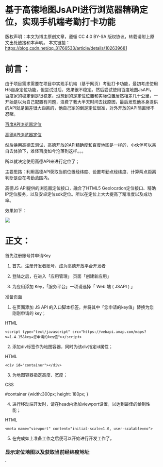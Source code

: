 # 基于高德地图JsAPI进行浏览器精确定位，实现手机端考勤打卡功能

版权声明：本文为博主原创文章，遵循 CC 4.0 BY-SA 版权协议，转载请附上原文出处链接和本声明。
本文链接：https://blog.csdn.net/qq_31766533/article/details/102639681

# 前言：

由于项目需求需要在项目中实现手机端（基于网页）考勤打卡功能，最初考虑使用H5自身定位功能，但尝试过后，效果很不稳定。然后尝试使用百度地图JsAPI，百度家的稳定倒是很稳定，没想到的是定位位置和实际位置居然相差几十公里，一开始是以为自己配置有问题，浪费了我大半天时间去找原因，最后发现他本身提供的API就是偏差很大距离的，他自己家的倒是定位很准，对外开放的API简直惨不忍睹。

[百度API浏览器定位](https://www.eiun.net/tools/baidumap.html)

[高德API浏览器定位](https://www.eiun.net/tools/amap.html)

然后换用高德去测试，高德开放的API精确度和百度地图是一样的，小伙伴可以亲自去体验下，难怪百度如今沦落到这样。。。

所以就决定使用高德API来进行定位了；

主要思路：利用高德API获取当前位置经纬度、设置考勤点经纬度、计算两点距离判断是否在考勤范围内。

高德JS API提供的浏览器定位接口，融合了HTML5 Geolocation定位接口、精确IP定位服务，以及安卓定位sdk定位。所以在定位上大大提高了精准度以及成功率。

效果如下：

![](https://img-blog.csdnimg.cn/20191021111139825.png?x-oss-process=image/watermark,type_ZmFuZ3poZW5naGVpdGk,shadow_10,text_aHR0cHM6Ly9ibG9nLmNzZG4ubmV0L3FxXzMxNzY2NTMz,size_16,color_FFFFFF,t_70)

# 正文：

首先注册账号并申请Key

1. 首先，注册开发者账号，成为高德开放平台开发者

2. 登陆之后，在进入「应用管理」 页面「创建新应用」

3. 为应用添加 Key，「服务平台」一项请选择「 Web 端 ( JSAPI ) 」

准备页面
1. 在页面添加 JS API 的入口脚本标签，并将其中「您申请的key值」替换为您刚刚申请的 key；

HTML

 `<script type="text/javascript" src="https://webapi.amap.com/maps?v=1.4.15&key=您申请的key值"></script>`

2. 添加div标签作为地图容器，同时为该div指定id属性；

HTML

`<div id="container"></div> `

3. 为地图容器指定高度、宽度；

CSS

#container {width:300px; height: 180px; }  

4. 进行移动端开发时，请在head内添加viewport设置，以达到最佳的绘制性能；

HTML

`<meta name="viewport" content="initial-scale=1.0, user-scalable=no"> `


5. 在完成如上准备工作之后便可以开始进行开发工作了。

### 显示定位地图以及获取当前经纬度地址

`<!doctype html>
<html>
<head>
    <meta charset="utf-8">
    <meta http-equiv="X-UA-Compatible" content="IE=edge">
    <meta name="viewport" content="initial-scale=1.0, user-scalable=no, width=device-width">
    <title>浏览器精确定位</title>
      <link rel="stylesheet" href="https://a.amap.com/jsapi_demos/static/demo-center/css/demo-center.css" />
    <style>
        html,body,#container{
            height:100%;
        }
        .info{
            width:26rem;
        }
    </style>
<body>
<div id='container'></div>
<div class="info">
    <h4 id='status'></h4><hr>
    <p id='result'></p><hr>
    <p >由于众多浏览器已不再支持非安全域的定位请求，为保位成功率和精度，请升级您的站点到HTTPS。</p>
</div>
<script type="text/javascript" src="https://webapi.amap.com/maps?v=1.4.15&key=您申请的key值"></script>
<script type="text/javascript">
    var map = new AMap.Map('container', {
        resizeEnable: true
    });
    AMap.plugin('AMap.Geolocation', function() {
        var geolocation = new AMap.Geolocation({
            enableHighAccuracy: true,//是否使用高精度定位，默认:true
            timeout: 10000,          //超过10秒后停止定位，默认：5s
            buttonPosition:'RB',    //定位按钮的停靠位置
            buttonOffset: new AMap.Pixel(10, 20),//定位按钮与设置的停靠位置的偏移量，默认：Pixel(10, 20)
            zoomToAccuracy: true,   //定位成功后是否自动调整地图视野到定位点

```html
    });
    map.addControl(geolocation);
    geolocation.getCurrentPosition(function(status,result){
        if(status=='complete'){
            onComplete(result)
        }else{
            onError(result)
        }
    });
});
//解析定位结果
function onComplete(data) {
    document.getElementById('status').innerHTML='定位成功'
    var str = [];
    str.push('定位结果：' + data.position);
    str.push('定位类别：' + data.location_type);
    if(data.accuracy){
         str.push('精度：' + data.accuracy + ' 米');
    }//如为IP精确定位结果则没有精度信息
    str.push('是否经过偏移：' + (data.isConverted ? '是' : '否'));
    document.getElementById('result').innerHTML = str.join('<br>');
}
//解析定位错误信息
function onError(data) {
    document.getElementById('status').innerHTML='定位失败'
    document.getElementById('result').innerHTML = '失败原因排查信息:'+data.message;
}
```
</script>
</body>
</html>`

### 计算当前位置与考勤点距离

`var signzone = [121.52625, 31.66925];//设置的签到点
console.log(signzone);
//计算当前位置与考勤点距离
var distance = AMap.GeometryUtil.distance(getposition,signzone).toFixed(2);

//document.getElementById('distance').innerHTML = distancestr;
console.log(distance);
			
if (distance <= 1000) {
//在范围内
    //数据操作
} else {
//不在范围内
    //数据操作
}`

### 绘制签到点范围 

//绘制签到范围

var circle = new AMap.Circle({
	center: signzone,
	radius: 100, //签到范围半径
	borderWeight: 1,
	strokeOpacity: 1,

```javascript
strokeOpacity: 0.2,
fillOpacity: 0.4,
```
})

circle.setMap(map)
// 缩放地图到合适的视野级别
map.setFitView([ circle ])

var circleEditor = new AMap.CircleEditor(map, circle)


到这里定位打卡的基本功能就完成了，然后再加上一些判断，比如用户是否进入考勤范围这些等等，配合上后端数据操作就可以实现该需求了。

![](https://img-blog.csdnimg.cn/20191021143323149.png?x-oss-process=image/watermark,type_ZmFuZ3poZW5naGVpdGk,shadow_10,text_aHR0cHM6Ly9ibG9nLmNzZG4ubmV0L3FxXzMxNzY2NTMz,size_16,color_FFFFFF,t_70)

最终页面效果如下：

![](https://img-blog.csdnimg.cn/20191021145834484.png?x-oss-process=image/watermark,type_ZmFuZ3poZW5naGVpdGk,shadow_10,text_aHR0cHM6Ly9ibG9nLmNzZG4ubmV0L3FxXzMxNzY2NTMz,size_16,color_FFFFFF,t_70)

# 一些注意事项

定位一般分为两种场景：移动端和PC，下面分别讲下这两个场景在使用定位过程中的一些注意事项。

移动端

移动端包括手机，pad和其它带有GPS定位芯片的智能设备（如手表、音箱等），移动端的系统包括iOS和Android。成功完成定位需要达成以下前提条件：

系统GPS打开

所使用的App或浏览器已获取定位权限

对打开的页面允许使用定位

对于iOS10以上系统和Android的一些版本已禁止在非HTTPS协议的域名下定位，请尽快将站点升级到HTTPS

注意，以上只是定位成功的前提条件，满足这些并不一定等于可以成功定位，定位还与当前位置（室内会影响GPS信息）、手机信号和定位权限等因素影响。如果您在使用过程中定位失败，可以参考FAQ：Geolocation的定位流程以及定位失败的原因 ，将失败信息通过工单发送给我们，高德的工程师将协助您解决问题。

PC

因为pc设备上大都缺少GPS芯片，所以在PC上的定位主要通过IP精准定位服务，该服务的失败率在5%左右。

定位失败

如果定位失败或者遇到其它问题，请参考FAQ：Geolocation的定位流程以及定位失败的原因 

原文链接：

## 声明

本资料仅供参考，水平有限，难免存在纰漏错误之处

欢迎转载，转载请标明来源出处，谢谢~~

作者：折腾不止的追梦人：Dream@eiun.net

链接：https://blog.csdn.net/qq_31766533/article/details/102639681
